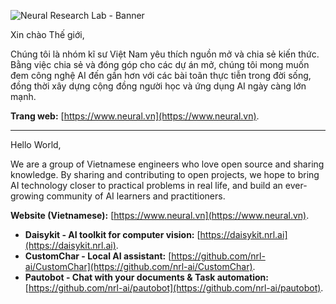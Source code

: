 ![Neural Research Lab - Banner](https://github.com/nrl-ai/.github/assets/18329471/89a29825-7b60-4a1b-9d58-0111abb8293d)

Xin chào Thế giới,

Chúng tôi là nhóm kĩ sư Việt Nam yêu thích nguồn mở và chia sẻ kiến thức. Bằng việc chia sẻ và đóng góp cho các dự án mở, chúng tôi mong muốn đem công nghệ AI đến gần hơn với các bài toãn thực tiễn trong đời sống, đồng thời xây dựng cộng đồng người học và ứng dụng AI ngày càng lớn mạnh.

**Trang web:** [https://www.neural.vn](https://www.neural.vn).

---

Hello World,

We are a group of Vietnamese engineers who love open source and sharing knowledge. By sharing and contributing to open projects, we hope to bring AI technology closer to practical problems in real life, and build an ever-growing community of AI learners and practitioners.

**Website (Vietnamese):** [https://www.neural.vn](https://www.neural.vn).

- **Daisykit - AI toolkit for computer vision:** [https://daisykit.nrl.ai](https://daisykit.nrl.ai).
- **CustomChar - Local AI assistant:** [https://github.com/nrl-ai/CustomChar](https://github.com/nrl-ai/CustomChar).
- **Pautobot - Chat with your documents & Task automation:** [https://github.com/nrl-ai/pautobot](https://github.com/nrl-ai/pautobot).

